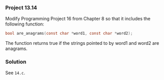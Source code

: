 ### Project 13.14
Modify Programming Project 16 from Chapter 8 so that it includes the following function:

```c
bool are_anagrams(const char *word1, const char *word2);
```
The function returns true if the strings pointed to by word1 and word2 are anagrams.

### Solution
See `14.c`.
